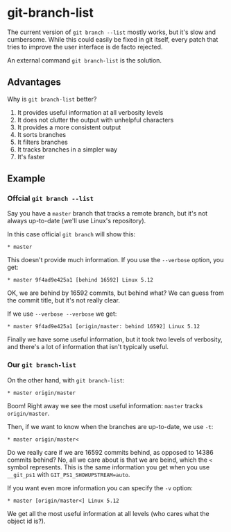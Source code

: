 # git-branch-list

The current version of `git branch --list` mostly works, but it's slow and cumbersome. While this
could easily be fixed in git itself, every patch that tries to improve the user interface is
de facto rejected.

An external command `git branch-list` is the solution.

## Advantages

Why is `git branch-list` better?

1. It provides useful information at all verbosity levels
1. It does not clutter the output with unhelpful characters
1. It provides a more consistent output
1. It sorts branches
1. It filters branches
1. It tracks branches in a simpler way
1. It's faster

## Example

### Offcial `git branch --list`

Say you have a `master` branch that tracks a remote branch, but it's not always up-to-date (we'll
use Linux's repository).

In this case official `git branch` will show this:

    * master

This doesn't provide much information. If you use the `--verbose` option, you get:

    * master 9f4ad9e425a1 [behind 16592] Linux 5.12

OK, we are behind by 16592 commits, but behind what? We can guess from the commit title, but it's
not really clear.

If we use `--verbose --verbose` we get:

    * master 9f4ad9e425a1 [origin/master: behind 16592] Linux 5.12

Finally we have some useful information, but it took two levels of verbosity, and there's a lot of
information that isn't typically useful.

### Our `git branch-list`

On the other hand, with `git branch-list`:

    * master origin/master

Boom! Right away we see the most useful information: `master` tracks `origin/master`.

Then, if we want to know when the branches are up-to-date, we use `-t`:

    * master origin/master<

Do we really care if we are 16592 commits behind, as opposed to 14386 commits behind? No, all we
care about is that we are beind, which the `<` symbol represents. This is the same information you
get when you use `__git_ps1` with `GIT_PS1_SHOWUPSTREAM=auto`.

If you want even more information you can specify the `-v` option:

    * master [origin/master<] Linux 5.12

We get all the most useful information at all levels (who cares what the object id is?).
